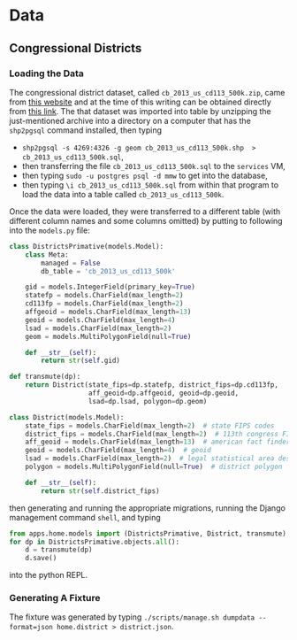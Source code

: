 # Data

## Congressional Districts

### Loading the Data

The congressional district dataset, called `cb_2013_us_cd113_500k.zip`, came from [this website](https://www.census.gov/geo/maps-data/data/cbf/cbf_cds.html#cd113) and at the time of this writing can be obtained directly from [this link](http://www2.census.gov/geo/tiger/GENZ2013/cb_2013_us_cd113_500k.zip).
The that dataset was imported into table by unzipping the just-mentioned archive into a directory on a computer that has the `shp2pgsql` command installed, then typing
   * `shp2pgsql -s 4269:4326 -g geom cb_2013_us_cd113_500k.shp  > cb_2013_us_cd113_500k.sql`,
   * then transferring the file `cb_2013_us_cd113_500k.sql` to the `services` VM,
   * then typing `sudo -u postgres psql -d mmw` to get into the database,
   * then typing `\i cb_2013_us_cd113_500k.sql` from within that program to load the data into a table called `cb_2013_us_cd113_500k`.

Once the data were loaded, they were transferred to a different table (with different column names and some columns omitted) by putting to following into the `models.py` file:

```Python
class DistrictsPrimative(models.Model):
    class Meta:
        managed = False
        db_table = 'cb_2013_us_cd113_500k'

    gid = models.IntegerField(primary_key=True)
    statefp = models.CharField(max_length=2)
    cd113fp = models.CharField(max_length=2)
    affgeoid = models.CharField(max_length=13)
    geoid = models.CharField(max_length=4)
    lsad = models.CharField(max_length=2)
    geom = models.MultiPolygonField(null=True)

    def __str__(self):
        return str(self.gid)

def transmute(dp):
    return District(state_fips=dp.statefp, district_fips=dp.cd113fp,
                    aff_geoid=dp.affgeoid, geoid=dp.geoid,
                    lsad=dp.lsad, polygon=dp.geom)

class District(models.Model):
    state_fips = models.CharField(max_length=2)  # state FIPS codes
    district_fips = models.CharField(max_length=2)  # 113th congress FIPS codes
    aff_geoid = models.CharField(max_length=13)  # american fact finder geoid
    geoid = models.CharField(max_length=4)  # geoid
    lsad = models.CharField(max_length=2)  # legal statistical area description
    polygon = models.MultiPolygonField(null=True)  # district polygon

    def __str__(self):
        return str(self.district_fips)
```

then generating and running the appropriate migrations, running the Django management command `shell`, and typing

```Python
from apps.home.models import (DistrictsPrimative, District, transmute)
for dp in DistrictsPrimative.objects.all():
    d = transmute(dp)
    d.save()
```

into the python REPL.

### Generating A Fixture

The fixture was generated by typing `./scripts/manage.sh dumpdata --format=json home.district > district.json`.
